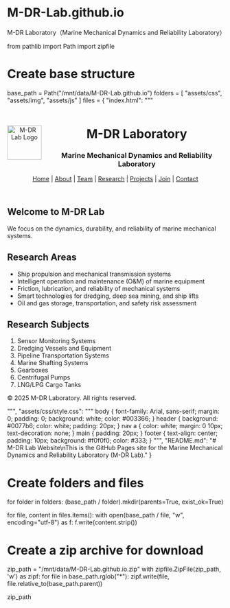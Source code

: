 # M-DR-Lab.github.io
M-DR Laboratory（Marine Mechanical Dynamics and Reliability Laboratory）

from pathlib import Path
import zipfile

# Create base structure
base_path = Path("/mnt/data/M-DR-Lab.github.io")
folders = [
    "assets/css",
    "assets/img",
    "assets/js"
]
files = {
    "index.html": """
<!DOCTYPE html>
<html lang="en">
<head>
  <meta charset="UTF-8">
  <title>M-DR Laboratory</title>
  <link rel="stylesheet" href="assets/css/style.css">
</head>
<body>
  <header>
    <div style="display:flex; align-items:center;">
      <img src="assets/img/logo.png" alt="M-DR Lab Logo" height="80" style="margin-right:20px;">
      <div>
        <h1>M-DR Laboratory</h1>
        <h3>Marine Mechanical Dynamics and Reliability Laboratory</h3>
      </div>
    </div>
    <nav>
      <a href="index.html">Home</a> |
      <a href="about.html">About</a> |
      <a href="team.html">Team</a> |
      <a href="research.html">Research</a> |
      <a href="projects.html">Projects</a> |
      <a href="join.html">Join</a> |
      <a href="contact.html">Contact</a>
    </nav>
  </header>
  <main>
    <section>
      <h2>Welcome to M-DR Lab</h2>
      <p>We focus on the dynamics, durability, and reliability of marine mechanical systems.</p>
    </section>
    <section>
      <h2>Research Areas</h2>
      <ul>
        <li>Ship propulsion and mechanical transmission systems</li>
        <li>Intelligent operation and maintenance (O&M) of marine equipment</li>
        <li>Friction, lubrication, and reliability of mechanical systems</li>
        <li>Smart technologies for dredging, deep sea mining, and ship lifts</li>
        <li>Oil and gas storage, transportation, and safety risk assessment</li>
      </ul>
    </section>
    <section>
      <h2>Research Subjects</h2>
      <ol>
        <li>Sensor Monitoring Systems</li>
        <li>Dredging Vessels and Equipment</li>
        <li>Pipeline Transportation Systems</li>
        <li>Marine Shafting Systems</li>
        <li>Gearboxes</li>
        <li>Centrifugal Pumps</li>
        <li>LNG/LPG Cargo Tanks</li>
      </ol>
    </section>
  </main>
  <footer>
    <p>&copy; 2025 M-DR Laboratory. All rights reserved.</p>
  </footer>
</body>
</html>
""",
    "assets/css/style.css": """
body {
  font-family: Arial, sans-serif;
  margin: 0;
  padding: 0;
  background: white;
  color: #003366;
}
header {
  background: #0077b6;
  color: white;
  padding: 20px;
}
nav a {
  color: white;
  margin: 0 10px;
  text-decoration: none;
}
main {
  padding: 20px;
}
footer {
  text-align: center;
  padding: 10px;
  background: #f0f0f0;
  color: #333;
}
""",
    "README.md": "# M-DR Lab Website\nThis is the GitHub Pages site for the Marine Mechanical Dynamics and Reliability Laboratory (M-DR Lab)."
}

# Create folders and files
for folder in folders:
    (base_path / folder).mkdir(parents=True, exist_ok=True)

for file, content in files.items():
    with open(base_path / file, "w", encoding="utf-8") as f:
        f.write(content.strip())

# Create a zip archive for download
zip_path = "/mnt/data/M-DR-Lab.github.io.zip"
with zipfile.ZipFile(zip_path, 'w') as zipf:
    for file in base_path.rglob("*"):
        zipf.write(file, file.relative_to(base_path.parent))

zip_path

